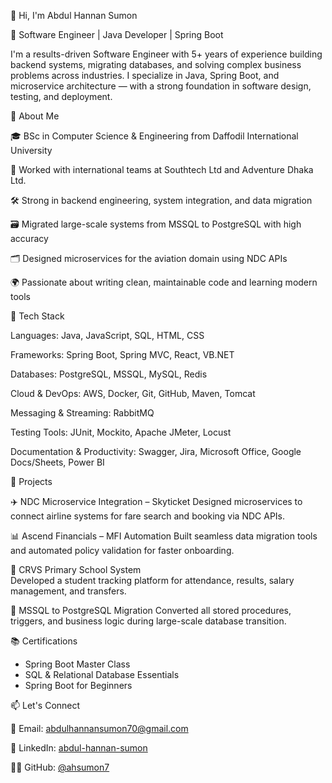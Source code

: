 👋 Hi, I'm Abdul Hannan Sumon

🚀 Software Engineer | Java Developer | Spring Boot 

I'm a results-driven Software Engineer with 5+ years of experience building backend systems, migrating databases, and solving complex business problems across industries. I specialize in Java, Spring Boot, and microservice architecture — with a strong foundation in software design, testing, and deployment.



🧠 About Me

🎓 BSc in Computer Science & Engineering from Daffodil International University

💼 Worked with international teams at Southtech Ltd and Adventure Dhaka Ltd.

🛠 Strong in backend engineering, system integration, and data migration

🗃 Migrated large-scale systems from MSSQL to PostgreSQL with high accuracy

🗂 Designed microservices for the aviation domain using NDC APIs

🌍 Passionate about writing clean, maintainable code and learning modern tools



🧰 Tech Stack

Languages: Java, JavaScript, SQL, HTML, CSS

Frameworks: Spring Boot, Spring MVC, React, VB.NET

Databases: PostgreSQL, MSSQL, MySQL, Redis

Cloud & DevOps: AWS, Docker, Git, GitHub, Maven, Tomcat

Messaging & Streaming: RabbitMQ

Testing Tools: JUnit, Mockito, Apache JMeter, Locust

Documentation & Productivity: Swagger, Jira, Microsoft Office, Google Docs/Sheets, Power BI


📌 Projects

✈️ NDC Microservice Integration – Skyticket 
  Designed microservices to connect airline systems for fare search and booking via NDC APIs.

📊 Ascend Financials – MFI Automation
  Built seamless data migration tools and automated policy validation for faster onboarding.

🏫 CRVS Primary School System  
  Developed a student tracking platform for attendance, results, salary management, and transfers.

🔄 MSSQL to PostgreSQL Migration 
  Converted all stored procedures, triggers, and business logic during large-scale database transition.



📚 Certifications

- Spring Boot Master Class  
- SQL & Relational Database Essentials  
- Spring Boot for Beginners



📫 Let's Connect

📧 Email: [abdulhannansumon70@gmail.com](mailto:abdulhannansumon70@gmail.com)

💼 LinkedIn: [abdul-hannan-sumon](https://linkedin.com/in/abdul-hannan-sumon-80a46a152/)

🧑‍💻 GitHub: [@ahsumon7](https://github.com/ahsumon7)



